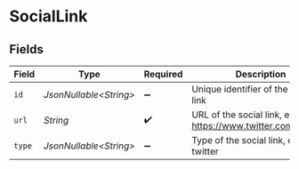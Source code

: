 # SocialLink


## Fields

| Field                                                        | Type                                                         | Required                                                     | Description                                                  | Example                                                      |
| ------------------------------------------------------------ | ------------------------------------------------------------ | ------------------------------------------------------------ | ------------------------------------------------------------ | ------------------------------------------------------------ |
| `id`                                                         | *JsonNullable\<String>*                                      | :heavy_minus_sign:                                           | Unique identifier of the social link                         | 12345                                                        |
| `url`                                                        | *String*                                                     | :heavy_check_mark:                                           | URL of the social link, e.g. https://www.twitter.com/apideck | https://www.twitter.com/apideck                              |
| `type`                                                       | *JsonNullable\<String>*                                      | :heavy_minus_sign:                                           | Type of the social link, e.g. twitter                        | twitter                                                      |
